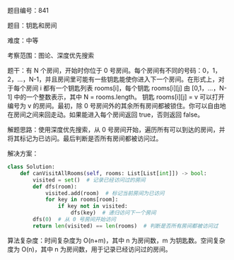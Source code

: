 题目编号：841

题目：钥匙和房间

难度：中等

考察范围：图论、深度优先搜索

题干：有 N 个房间，开始时你位于 0 号房间。每个房间有不同的号码：0，1，2，...，N-1，并且房间里可能有一些钥匙能使你进入下一个房间。在形式上，对于每个房间 i 都有一个钥匙列表 rooms[i]，每个钥匙 rooms[i][j] 由 [0,1，...，N-1] 中的一个整数表示，其中 N = rooms.length。 钥匙 rooms[i][j] = v 可以打开编号为 v 的房间。最初，除 0 号房间外的其余所有房间都被锁住。你可以自由地在房间之间来回走动。如果能进入每个房间返回 true，否则返回 false。

解题思路：使用深度优先搜索，从 0 号房间开始，遍历所有可以到达的房间，并将其标记为已访问。最后判断是否所有房间都被访问过。

解决方案：

```python
class Solution:
    def canVisitAllRooms(self, rooms: List[List[int]]) -> bool:
        visited = set()  # 记录已经访问过的房间
        def dfs(room):
            visited.add(room)  # 标记当前房间为已访问
            for key in rooms[room]:
                if key not in visited:
                    dfs(key)  # 递归访问下一个房间
        dfs(0)  # 从 0 号房间开始访问
        return len(visited) == len(rooms)  # 判断是否所有房间都被访问过
```

算法复杂度：时间复杂度为 O(n+m)，其中 n 为房间数，m 为钥匙数。空间复杂度为 O(n)，其中 n 为房间数，用于记录已经访问过的房间。